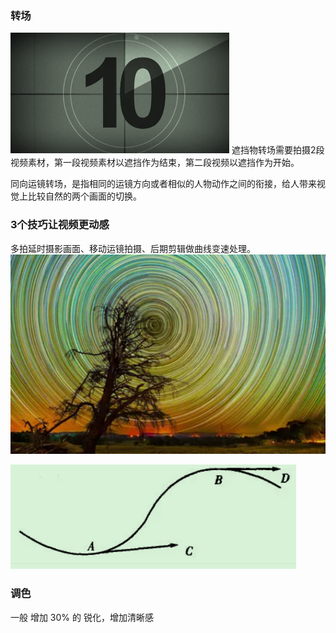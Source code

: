 ### 转场

![](images/2022-11-11-19-27-01.png)
遮挡物转场需要拍摄2段视频素材，第一段视频素材以遮挡作为结束，第二段视频以遮挡作为开始。

同向运镜转场，是指相同的运镜方向或者相似的人物动作之间的衔接，给人带来视觉上比较自然的两个画面的切换。

### 3个技巧让视频更动感

多拍延时摄影画面、移动运镜拍摄、后期剪辑做曲线变速处理。
![](images/2022-11-11-19-27-35.png)

![](images/2022-11-11-19-27-50.png)
### 调色 
一般 增加 30% 的 锐化，增加清晰感